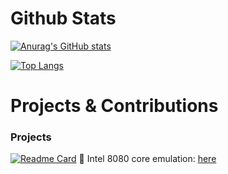 # Github Stats

[![Anurag's GitHub stats](https://github-readme-stats.vercel.app/api?username=cdunku&show_icons=true&theme=github_dark)](https://github.com/anuraghazra/github-readme-stats)

[![Top Langs](https://github-readme-stats.vercel.app/api/top-langs/?username=cdunku&show_icons=true&theme=github_dark)](https://github.com/anuraghazra/github-readme-stats)


# Projects & Contributions

### Projects

[![Readme Card](https://github-readme-stats.vercel.app/api/pin/?username=cdunku&repo=github-readme-stats&theme=github_dark)]([https://github.com/anuraghazra/github-readme-stats](https://github.com/cdunku/8080))
🎁 Intel 8080 core emulation: [here](https://github.com/cdunku/8080)
